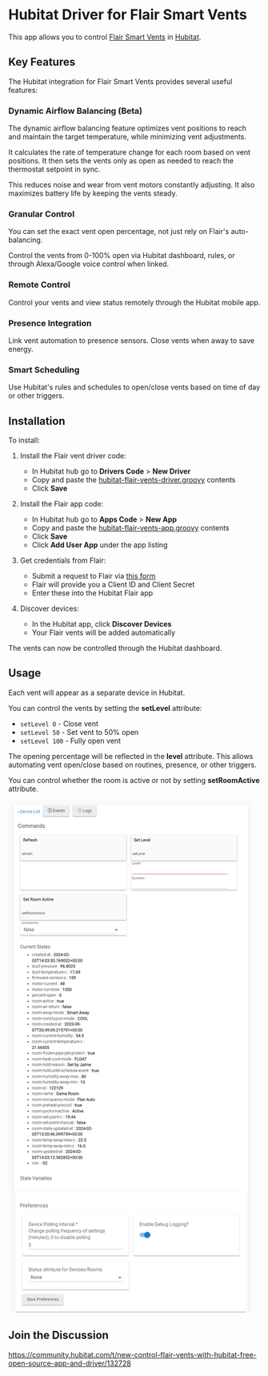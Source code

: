 # Hubitat Driver for Flair Smart Vents

This app allows you to control [Flair Smart Vents](https://flair.co/) in [Hubitat](https://hubitat.com/).

## Key Features
The Hubitat integration for Flair Smart Vents provides several useful features:

### Dynamic Airflow Balancing (Beta)
The dynamic airflow balancing feature optimizes vent positions to reach and maintain the target temperature, while minimizing vent adjustments.

It calculates the rate of temperature change for each room based on vent positions. It then sets the vents only as open as needed to reach the thermostat setpoint in sync.

This reduces noise and wear from vent motors constantly adjusting. It also maximizes battery life by keeping the vents steady.

### Granular Control
You can set the exact vent open percentage, not just rely on Flair's auto-balancing.

Control the vents from 0-100% open via Hubitat dashboard, rules, or through Alexa/Google voice control when linked.

### Remote Control
Control your vents and view status remotely through the Hubitat mobile app.

### Presence Integration
Link vent automation to presence sensors. Close vents when away to save energy.

### Smart Scheduling
Use Hubitat's rules and schedules to open/close vents based on time of day or other triggers.

## Installation 

To install:

1. Install the Flair vent driver code:
   - In Hubitat hub go to **Drivers Code** > **New Driver**  
   - Copy and paste the [hubitat-flair-vents-driver.groovy](hubitat-flair-vents-driver.groovy) contents
   - Click **Save**

2. Install the Flair app code:
   - In Hubitat hub go to **Apps Code** > **New App**
   - Copy and paste the [hubitat-flair-vents-app.groovy](hubitat-flair-vents-app.groovy) contents
   - Click **Save**
   - Click **Add User App** under the app listing
   
3. Get credentials from Flair:
   - Submit a request to Flair via [this form](https://forms.gle/VohiQjWNv9CAP2ASA)
   - Flair will provide you a Client ID and Client Secret
   - Enter these into the Hubitat Flair app

4. Discover devices:
   - In the Hubitat app, click **Discover Devices**
   - Your Flair vents will be added automatically

The vents can now be controlled through the Hubitat dashboard.

## Usage

Each vent will appear as a separate device in Hubitat. 

You can control the vents by setting the **setLevel** attribute:

- `setLevel 0` - Close vent
- `setLevel 50` - Set vent to 50% open  
- `setLevel 100` - Fully open vent

The opening percentage will be reflected in the **level** attribute.
This allows automating vent open/close based on routines, presence, or other triggers.

You can control whether the room is active or not by setting **setRoomActive** attribute.

![Flair Vent Device](hubitat-flair-vents-device.png)

## Join the Discussion

https://community.hubitat.com/t/new-control-flair-vents-with-hubitat-free-open-source-app-and-driver/132728
